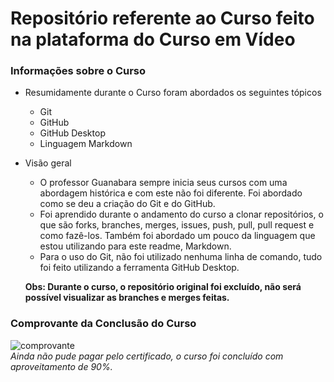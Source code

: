 # Repositório referente ao Curso feito na plataforma do Curso em Vídeo

### Informações sobre o Curso

* Resumidamente durante o Curso foram abordados os seguintes tópicos
    * Git
    * GitHub
    * GitHub Desktop
    * Linguagem Markdown

* Visão geral  
    * O professor Guanabara sempre inicia seus cursos com uma abordagem histórica e com este não foi diferente. Foi abordado como se deu a criação do Git e do GitHub.  
    * Foi aprendido durante o andamento do curso a clonar repositórios, o que são forks, branches, merges, issues, push, pull, pull request e como fazê-los. Também foi abordado um pouco da linguagem que estou utilizando para este readme, Markdown.  
    * Para o uso do Git, não foi utilizado nenhuma linha de comando, tudo foi feito utilizando a ferramenta GitHub Desktop.  
    
    **Obs: Durante o curso, o repositório original foi excluído, não será possível visualizar as branches e merges feitas.**

### Comprovante da Conclusão do Curso
![comprovante](https://user-images.githubusercontent.com/62157751/189461713-4b04f322-82d1-4906-bee0-1502a86a7888.png)  
_Ainda não pude pagar pelo certificado, o curso foi concluído com aproveitamento de 90%._
